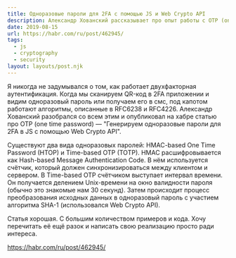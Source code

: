 ```yaml
---
title: Одноразовые пароли для 2FA с помощью JS и Web Crypto API
description: Александр Хованский рассказывает про опыт работы c OTP (one time password)
date: 2019-08-15
url: https://habr.com/ru/post/462945/
tags:
  - js
  - cryptography
  - security
layout: layouts/post.njk
---
```

Я никогда не задумывался о том, как работает двухфакторная аутентификация. Когда мы сканируем QR-код в 2FA приложении и видим одноразовый пароль или получаем его в смс, под капотом работают алгоритмы, описанные в RFC6238 и RFC4226. Александр Хованский разобрался со всем этим и опубликовал на хабре статью про OTP (one time password) — "Генерируем одноразовые пароли для 2FA в JS с помощью Web Crypto API".

Существуют два вида одноразовых паролей: HMAC-based One Time Password (HTOP) и Time-based OTP (TOTP). HMAC расшифровывается как Hash-based Message Authentication Code. В  нём используется счётчик, который должен синхронизироваться между клиентом и сервером. В Time-based OTP счётчиком выступает интервал времени. Он получается делением Unix-времени на окно валидности пароля (обычно это знакомые нам 30 секунд). Затем происходит процесс преобразования исходных данных в одноразовый пароль с участием алгоритма SHA-1 (использовался Web Crypto API).

Статья хорошая. С большим количеством примеров и кода. Хочу перечитать её ещё разок и написать свою реализацию просто ради интереса.

https://habr.com/ru/post/462945/
